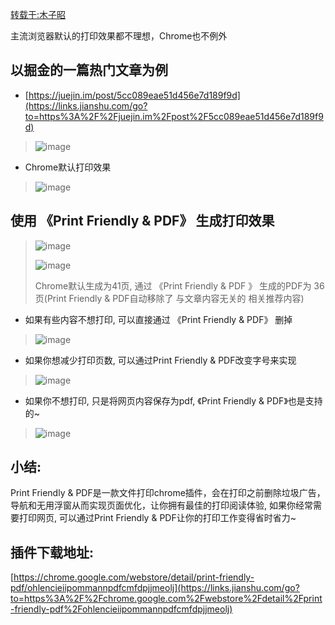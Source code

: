 [转载于:](https://www.jianshu.com/p/4d3d4fac3ecc)[木子昭](https://www.jianshu.com/u/c5d047065c42)


主流浏览器默认的打印效果都不理想，Chrome也不例外

## 以掘金的一篇热门文章为例

*   [https://juejin.im/post/5cc089eae51d456e7d189f9d](https://links.jianshu.com/go?to=https%3A%2F%2Fjuejin.im%2Fpost%2F5cc089eae51d456e7d189f9d)

> ![image](//upload-images.jianshu.io/upload_images/3203841-4a532e1a8f308c3d.png?imageMogr2/auto-orient/strip%7CimageView2/2/w/1000/format/webp)

*   Chrome默认打印效果

> ![image](//upload-images.jianshu.io/upload_images/3203841-900e69911db6c2ad.png?imageMogr2/auto-orient/strip%7CimageView2/2/w/1000/format/webp)

## 使用 《Print Friendly & PDF》 生成打印效果


 
> ![image](//upload-images.jianshu.io/upload_images/3203841-b33ba18555d74ba4.png?imageMogr2/auto-orient/strip%7CimageView2/2/w/1000/format/webp)
> 
> ![image](//upload-images.jianshu.io/upload_images/3203841-758cdb93ba199424.png?imageMogr2/auto-orient/strip%7CimageView2/2/w/1000/format/webp)
> 
> Chrome默认生成为41页, 通过 《Print Friendly & PDF 》 生成的PDF为 36页(Print Friendly & PDF自动移除了 与文章内容无关的 相关推荐内容)

*   如果有些内容不想打印, 可以直接通过 《Print Friendly & PDF》 删掉

> ![image](//upload-images.jianshu.io/upload_images/3203841-a6c27797fdeb8d73.gif?imageMogr2/auto-orient/strip%7CimageView2/2/w/600/format/webp)

*   如果你想减少打印页数, 可以通过Print Friendly & PDF改变字号来实现

> ![image](//upload-images.jianshu.io/upload_images/3203841-c0daa7bafb2570af.gif?imageMogr2/auto-orient/strip%7CimageView2/2/w/1000/format/webp)

*   如果你不想打印, 只是将网页内容保存为pdf, 《Print Friendly & PDF》也是支持的~

> ![image](//upload-images.jianshu.io/upload_images/3203841-b763c0c1338a0e50.gif?imageMogr2/auto-orient/strip%7CimageView2/2/w/600/format/webp)

## 小结:

Print Friendly & PDF是一款文件打印chrome插件，会在打印之前删除垃圾广告，导航和无用浮窗从而实现页面优化，让你拥有最佳的打印阅读体验, 如果你经常需要打印网页, 可以通过Print Friendly & PDF让你的打印工作变得省时省力~

## 插件下载地址:

[https://chrome.google.com/webstore/detail/print-friendly-pdf/ohlencieiipommannpdfcmfdpjjmeolj](https://links.jianshu.com/go?to=https%3A%2F%2Fchrome.google.com%2Fwebstore%2Fdetail%2Fprint-friendly-pdf%2Fohlencieiipommannpdfcmfdpjjmeolj)

